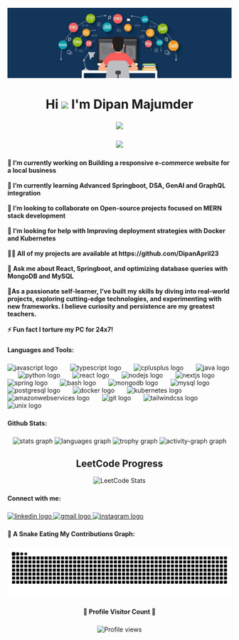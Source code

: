 ![logo](https://github.com/DipanApril23/DipanApril23/blob/main/GitBanner.jpg)
<h1 align="center">Hi <img src="https://media.giphy.com/media/hvRJCLFzcasrR4ia7z/giphy.gif" width="28"> I'm Dipan Majumder</h1>

###

<p align="center">
<a href="https://github.com/DipanApril23/DipanApril23"><img src="https://readme-typing-svg.herokuapp.com/?lines=Learning%20Full-Stack%20Web%20Development;A%20Self%20Taught%20Developer;A%20Quick%20Learner;An%20Aspiring%20Competitive%20Coder%20😶&font=Fira%20Code&center=true&width=500&height=45&color=00FFFF&vCenter=true&size=23"></a>
</p>


###

<div align="center">
  <img height="270" src="https://cdn.dribbble.com/users/2131993/screenshots/4948736/media/45dceb640723d72436c427add7966cf8.gif"  />
</div>

###

<h4 align="left">🔭 I’m currently working on Building a responsive e-commerce website for a local business<br><br>🌱 I’m currently learning Advanced Springboot, DSA, GenAI and GraphQL integration<br><br>👯 I’m looking to collaborate on Open-source projects focused on MERN stack development<br><br>🤝 I’m looking for help with Improving deployment strategies with Docker and Kubernetes<br><br>👨‍💻 All of my projects are available at https://github.com/DipanApril23<br><br>💬 Ask me about React, Springboot, and optimizing database queries with MongoDB and MySQL<br><br>📖As a passionate self-learner, I’ve built my skills by diving into real-world projects, exploring cutting-edge technologies, and experimenting with new frameworks. I believe curiosity and persistence are my greatest teachers.<br><br>⚡ Fun fact I torture my PC for 24x7!</h4>

###

<h4 align="left">Languages and Tools:</h4>

###

<div align="left">
  <img src="https://cdn.jsdelivr.net/gh/devicons/devicon/icons/javascript/javascript-original.svg" height="40" alt="javascript logo"  />
  <img width="20" />
  <img src="https://cdn.jsdelivr.net/gh/devicons/devicon/icons/typescript/typescript-original.svg" height="40" alt="typescript logo"  />
  <img width="20" />
  <img src="https://cdn.jsdelivr.net/gh/devicons/devicon/icons/cplusplus/cplusplus-original.svg" height="40" alt="cplusplus logo"  />
  <img width="20" />
  <img src="https://cdn.jsdelivr.net/gh/devicons/devicon/icons/java/java-original.svg" height="40" alt="java logo"  />
  <img width="20" />
  <img src="https://cdn.jsdelivr.net/gh/devicons/devicon/icons/python/python-original.svg" height="40" alt="python logo"  />
  <img width="20" />
  <img src="https://cdn.jsdelivr.net/gh/devicons/devicon/icons/react/react-original.svg" height="40" alt="react logo"  />
  <img width="20" />
  <img src="https://cdn.jsdelivr.net/gh/devicons/devicon/icons/nodejs/nodejs-original.svg" height="40" alt="nodejs logo"  />
  <img width="20" />
  <img src="https://cdn.jsdelivr.net/gh/devicons/devicon/icons/nextjs/nextjs-original.svg" height="40" alt="nextjs logo"  />
  <img width="20" />
  <img src="https://cdn.jsdelivr.net/gh/devicons/devicon/icons/spring/spring-original.svg" height="40" alt="spring logo"  />
  <img width="20" />
  <img src="https://cdn.jsdelivr.net/gh/devicons/devicon/icons/bash/bash-original.svg" height="40" alt="bash logo"  />
  <img width="20" />
  <img src="https://cdn.jsdelivr.net/gh/devicons/devicon/icons/mongodb/mongodb-original.svg" height="40" alt="mongodb logo"  />
  <img width="20" />
  <img src="https://cdn.jsdelivr.net/gh/devicons/devicon/icons/mysql/mysql-original.svg" height="40" alt="mysql logo"  />
  <img width="20" />
  <img src="https://cdn.jsdelivr.net/gh/devicons/devicon/icons/postgresql/postgresql-original.svg" height="40" alt="postgresql logo"  />
  <img width="20" />
  <img src="https://cdn.jsdelivr.net/gh/devicons/devicon/icons/docker/docker-original.svg" height="40" alt="docker logo"  />
  <img width="20" />
  <img src="https://cdn.jsdelivr.net/gh/devicons/devicon/icons/kubernetes/kubernetes-plain.svg" height="40" alt="kubernetes logo"  />
  <img width="20" />
  <img src="https://cdn.jsdelivr.net/gh/devicons/devicon/icons/amazonwebservices/amazonwebservices-line-wordmark.svg" height="40" alt="amazonwebservices logo"  />
  <img width="20" />
  <img src="https://cdn.jsdelivr.net/gh/devicons/devicon/icons/git/git-original.svg" height="40" alt="git logo"  />
  <img width="20" />
  <img src="https://cdn.jsdelivr.net/gh/devicons/devicon/icons/tailwindcss/tailwindcss-original-wordmark.svg" height="40" alt="tailwindcss logo"  />
  <img width="20" />
  <img src="https://cdn.jsdelivr.net/gh/devicons/devicon/icons/unix/unix-original.svg" height="40" alt="unix logo"  />
</div>

###

<h4 align="left">Github Stats:</h4>

###

<div align="center">
  <img src="https://github-readme-stats.vercel.app/api?username=DipanApril23&hide_title=false&hide_rank=false&show_icons=true&include_all_commits=true&count_private=true&disable_animations=false&theme=dracula&locale=en&hide_border=false&order=1" height="150" alt="stats graph"  />
  <img src="https://github-readme-stats.vercel.app/api/top-langs?username=DipanApril23&locale=en&hide_title=false&layout=compact&card_width=320&langs_count=5&theme=dracula&hide_border=false&order=2" height="150" alt="languages graph"  />
  <img src="https://github-profile-trophy.vercel.app?username=DipanApril23&theme=dracula&column=-1&row=1&margin-w=8&margin-h=8&no-bg=false&no-frame=false&order=4" height="150" alt="trophy graph"  />
  <img src="https://github-readme-activity-graph.vercel.app/graph?username=DipanApril23&radius=16&theme=react&area=true&order=5" height="300" alt="activity-graph graph"  />
</div>

###

<div align="center">
  <h2>LeetCode Progress</h2>
  <img src="https://leetcard.jacoblin.cool/DipanApril23?border=0&radius=20" alt="LeetCode Stats">
</div>

###

<h4 align="left">Connect with me:</h4>

###

<div align="left">
  <a href="https://www.linkedin.com/in/dipan-majumder-a62760301/" target="_blank">
    <img src="https://raw.githubusercontent.com/maurodesouza/profile-readme-generator/master/src/assets/icons/social/linkedin/default.svg" width="52" height="40" alt="linkedin logo"  />
  </a>
  <a href="mailto:dipanmajumder55@gmail.com" target="_blank">
    <img src="https://raw.githubusercontent.com/maurodesouza/profile-readme-generator/master/src/assets/icons/social/gmail/default.svg" width="52" height="40" alt="gmail logo"  />
  </a>
  <a href="https://www.instagram.com/invites/contact/?i=1crckgsa64syn&utm_content=ob1jpla" target="_blank">
    <img src="https://raw.githubusercontent.com/maurodesouza/profile-readme-generator/master/src/assets/icons/social/instagram/default.svg" width="52" height="40" alt="instagram logo"  />
  </a>
</div>

###

<h4 align="left">🐍 A Snake Eating My Contributions Graph:</h4>

###

<img src="https://raw.githubusercontent.com/DipanApril23/DipanApril23/output/snake.svg" alt="Snake animation" />

###

<h4 align="center">📍 Profile Visitor Count 📍</h4>

###

<div align="center">
  <img src="https://komarev.com/ghpvc/?username=DipanApril23&abbreviated=true&base=1000&style=plastic&color=red" alt="Profile views"/>
</div>

###

